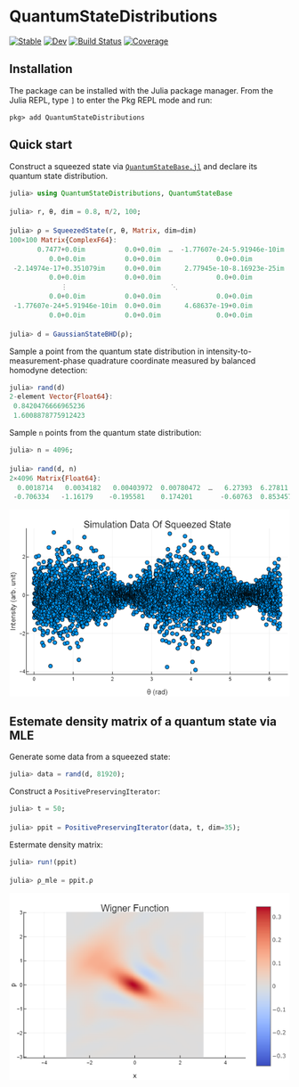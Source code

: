 # QuantumStateDistributions

[![Stable](https://img.shields.io/badge/docs-stable-blue.svg)](https://foldfelis-QO.github.io/QuantumStateDistributions.jl/stable)
[![Dev](https://img.shields.io/badge/docs-dev-blue.svg)](https://foldfelis-QO.github.io/QuantumStateDistributions.jl/dev)
[![Build Status](https://github.com/foldfelis-QO/QuantumStateDistributions.jl/actions/workflows/CI.yml/badge.svg?branch=main)](https://github.com/foldfelis-QO/QuantumStateDistributions.jl/actions/workflows/CI.yml?query=branch%3Amain)
[![Coverage](https://codecov.io/gh/foldfelis-QO/QuantumStateDistributions.jl/branch/main/graph/badge.svg)](https://codecov.io/gh/foldfelis-QO/QuantumStateDistributions.jl)

## Installation

The package can be installed with the Julia package manager.
From the Julia REPL, type `]` to enter the Pkg REPL mode and run:

```julia-repl
pkg> add QuantumStateDistributions
```

## Quick start

Construct a squeezed state via
[`QuantumStateBase.jl`](https://github.com/foldfelis-QO/QuantumStateBase.jl)
and declare its quantum state distribution.

```julia
julia> using QuantumStateDistributions, QuantumStateBase

julia> r, θ, dim = 0.8, π/2, 100;

julia> ρ = SqueezedState(r, θ, Matrix, dim=dim)
100×100 Matrix{ComplexF64}:
       0.7477+0.0im          0.0+0.0im  …  -1.77607e-24-5.91946e-10im  0.0+0.0im
          0.0+0.0im          0.0+0.0im              0.0+0.0im          0.0+0.0im
 -2.14974e-17+0.351079im     0.0+0.0im      2.77945e-10-8.16923e-25im  0.0+0.0im
          0.0+0.0im          0.0+0.0im              0.0+0.0im          0.0+0.0im
             ⋮                          ⋱
          0.0+0.0im          0.0+0.0im              0.0+0.0im          0.0+0.0im
 -1.77607e-24+5.91946e-10im  0.0+0.0im      4.68637e-19+0.0im          0.0+0.0im
          0.0+0.0im          0.0+0.0im              0.0+0.0im          0.0+0.0im

julia> d = GaussianStateBHD(ρ);
```

Sample a point from the quantum state distribution
in intensity-to-measurement-phase quadrature coordinate
measured by balanced homodyne detection:

```julia
julia> rand(d)
2-element Vector{Float64}:
 0.8420476666965236
 1.6008878775912423
```

Sample `n` points from the quantum state distribution:

```julia
julia> n = 4096;

julia> rand(d, n)
2×4096 Matrix{Float64}:
  0.0018714   0.0034182   0.00403972  0.00780472  …   6.27393  6.27811    6.27884
 -0.706334   -1.16179    -0.195581    0.174201       -0.60763  0.853457  -0.217017
```

![](docs/src/assets/demo.png)

## Estemate density matrix of a quantum state via MLE

Generate some data from a squeezed state:

```julia
julia> data = rand(d, 81920);
```

Construct a `PositivePreservingIterator`:

```julia
julia> t = 50;

julia> ppit = PositivePreservingIterator(data, t, dim=35);
```

Estermate density matrix:

```julia
julia> run!(ppit)

julia> ρ_mle = ppit.ρ
```

![](docs/src/assets/mle.png)
